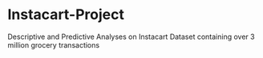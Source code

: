 # Instacart-Project
Descriptive and Predictive Analyses on Instacart Dataset containing over 3 million grocery transactions

